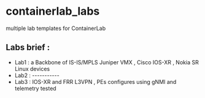 # containerlab_labs
 multiple lab templates for ContainerLab

## Labs brief : 
- Lab1 : a Backbone of IS-IS/MPLS Juniper VMX , Cisco IOS-XR , Nokia SR Linux devices
- Lab2 : -----------
- Lab3 : IOS-XR and FRR L3VPN , PEs configures using gNMI and telemetry tested